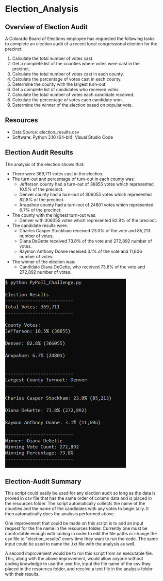 # Election_Analysis

## Overview of Election Audit
A Colorado Board of Elections employee has requested the following tasks to complete an election audit of a recent local congressional election for the precinct.

1. Calculate the total number of votes cast.
2. Get a complete list of the counties where votes were cast in the precinct.
3. Calculate the total number of votes cast in each county.
4. Calculate the percentage of votes cast in each county.
5. Determine the county with the largest turn-out.
6. Get a complete list of candidates who received votes.
7. Calculate the total number of votes each candidate received.
8. Calculate the percentage of votes each candidate won.
9. Determine the winner of the election based on popular vote.

## Resources
- Data Source: election_results.csv
- Software: Python 3.10 (64-bit), Visual Studio Code

## Election Audit Results
The analysis of the election shows that:
- There were 369,711 votes cast in the election.
- The turn-out and percentage of turn-out in each county was:
  - Jefferson county had a turn-out of 38855 votes which represented 10.5% of the precinct.
  - Denver county had a turn-out of 306055 votes which represented 82.8% of the precinct.
  - Arapahoe county had a turn-out of 24801 votes which represented 6.7% of the precinct.
- The county with the highest turn-out was: 
   - Denver with 306055 votes which represented 82.8% of the precinct.
- The candidate results were:
  - Charles Casper Stockham received 23.0% of the vote and 85,213 number of votes.
  - Diana DeGette received 73.8% of the vote and 272,892 number of votes.
  - Raymon Anthony Doane received 3.1% of the vote and 11,606 number of votes.
- The winner of the election was:
  - Candidate Diana DeGette, who received 73.8% of the vote and 272,892 number of votes.

![PyPoll_challenge_terminal.png](https://github.com/justinkirk8/Election_Analysis/blob/main/Resources/PyPoll_challenge_terminal.png)  

## Election-Audit Summary
This script could easily be used for any election audit so long as the data is proved in csv file that has the same order of column data and is placed in the resources folder. The script automatically collects the name of the counties and the name of the candidates with any votes to begin tally. It then automatically does the analysis performed above.

One improvement that could be made on this script is to add an input request for the file name in the resources folder. Currently one must be comfortable enough with coding in order to edit the file paths or change the csv file to "election_results" every time they want to run the code. The same input could be used to name the .txt file with the analysis as well.

A second improvement would be to run this script from an executable file. This, along with the above improvement, would allow anyone without coding knowledge to use the .exe file, input the file name of the csv they placed in the resources folder, and receive a text file in the analysis folder with their results.

